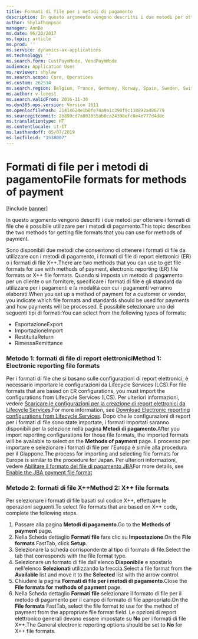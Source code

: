 ```yaml
---
title: Formati di file per i metodi di pagamento
description: In questo argomento vengono descritti i due metodi per ottenere i formati di file che è possibile utilizzare per i metodi di pagamento.
author: ShylaThompson
manager: AnnBe
ms.date: 06/20/2017
ms.topic: article
ms.prod: ''
ms.service: dynamics-ax-applications
ms.technology: ''
ms.search.form: CustPaymMode, VendPaymMode
audience: Application User
ms.reviewer: shylaw
ms.search.scope: Core, Operations
ms.custom: 262514
ms.search.region: Belgium, France, Germany, Norway, Spain, Sweden, Switzerland
ms.author: v-lenest
ms.search.validFrom: 2016-11-30
ms.dyn365.ops.version: Version 1611
ms.openlocfilehash: 21414624e1b0fe74a9a1c390f9c118892a480779
ms.sourcegitcommit: 2b890cd7a801055ab0ca24398efc8e4e777d4d8c
ms.translationtype: HT
ms.contentlocale: it-IT
ms.lasthandoff: 05/07/2019
ms.locfileid: "1538007"
---
```

# <a name="file-formats-for-methods-of-payment"></a><span data-ttu-id="f13a6-103">Formati di file per i metodi di pagamento</span><span class="sxs-lookup"><span data-stu-id="f13a6-103">File formats for methods of payment</span></span>

[!include [banner](../includes/banner.md)]

<span data-ttu-id="f13a6-104">In questo argomento vengono descritti i due metodi per ottenere i formati di file che è possibile utilizzare per i metodi di pagamento.</span><span class="sxs-lookup"><span data-stu-id="f13a6-104">This topic describes the two methods for getting file formats that you can use for methods of payment.</span></span>

<span data-ttu-id="f13a6-105">Sono disponibili due metodi che consentono di ottenere i formati di file da utilizzare con i metodi di pagamento, i formati di file di report elettronici (ER) o i formati di file X++.</span><span class="sxs-lookup"><span data-stu-id="f13a6-105">There are two methods that you can use to get file formats for use with methods of payment, electronic reporting (ER) file formats or X++ file formats.</span></span> <span data-ttu-id="f13a6-106">Quando si imposta un metodo di pagamento per un cliente o un fornitore, specificare i formati di file e gli standard da utilizzare per i pagamenti e la modalità con cui i pagamenti verranno elaborati.</span><span class="sxs-lookup"><span data-stu-id="f13a6-106">When you set up a method of payment for a customer or vendor, you indicate which file formats and standards should be used for payments and how payments will be processed.</span></span> <span data-ttu-id="f13a6-107">È possibile selezionare uno dei seguenti tipi di formati:</span><span class="sxs-lookup"><span data-stu-id="f13a6-107">You can select from the following types of formats:</span></span>

-   <span data-ttu-id="f13a6-108">Esportazione</span><span class="sxs-lookup"><span data-stu-id="f13a6-108">Export</span></span>
-   <span data-ttu-id="f13a6-109">Importazione</span><span class="sxs-lookup"><span data-stu-id="f13a6-109">Import</span></span>
-   <span data-ttu-id="f13a6-110">Restituita</span><span class="sxs-lookup"><span data-stu-id="f13a6-110">Return</span></span>
-   <span data-ttu-id="f13a6-111">Rimessa</span><span class="sxs-lookup"><span data-stu-id="f13a6-111">Remittance</span></span>

### <a name="method-1-electronic-reporting-file-formats"></a><span data-ttu-id="f13a6-112">Metodo 1: formati di file di report elettronici</span><span class="sxs-lookup"><span data-stu-id="f13a6-112">Method 1: Electronic reporting file formats</span></span>

<span data-ttu-id="f13a6-113">Per i formati di file che si basano sulle configurazioni di report elettronici, è necessario importare le configurazioni da Lifecycle Services (LCS).</span><span class="sxs-lookup"><span data-stu-id="f13a6-113">For file formats that are based on ER configurations, you must import the configurations from Lifecycle Services (LCS).</span></span> <span data-ttu-id="f13a6-114">Per ulteriori informazioni, vedere [Scaricare le configurazioni per la creazione di report elettronici da Lifecycle Services](../../dev-itpro/analytics/download-electronic-reporting-configuration-lcs.md).</span><span class="sxs-lookup"><span data-stu-id="f13a6-114">For more information, see [Download Electronic reporting configurations from Lifecycle Services](../../dev-itpro/analytics/download-electronic-reporting-configuration-lcs.md).</span></span> <span data-ttu-id="f13a6-115">Dopo che le configurazioni di report per i formati di file sono state importate, i formati importati saranno disponibili per la selezione nella pagina **Metodi di pagamento**.</span><span class="sxs-lookup"><span data-stu-id="f13a6-115">After you import reporting configurations for those file formats, the imported formats will be available to select on the **Methods of payment** page.</span></span> <span data-ttu-id="f13a6-116">Il processo per importare e selezionare i formati di file per l'Europa è simile alla procedura per il Giappone.</span><span class="sxs-lookup"><span data-stu-id="f13a6-116">The process for importing and selecting file formats for Europe is similar to the procedure for Japan.</span></span> <span data-ttu-id="f13a6-117">Per ulteriori informazioni, vedere [Abilitare il formato del file di pagamento JBA](tasks/jba-payment-file-format.md)</span><span class="sxs-lookup"><span data-stu-id="f13a6-117">For more details, see [Enable the JBA payment file format](tasks/jba-payment-file-format.md)</span></span>

### <a name="method-2-x-file-formats"></a><span data-ttu-id="f13a6-118">Metodo 2: formati di file X++</span><span class="sxs-lookup"><span data-stu-id="f13a6-118">Method 2: X++ file formats</span></span>

<span data-ttu-id="f13a6-119">Per selezionare i formati di file basati sul codice X++, effettuare le operazioni seguenti.</span><span class="sxs-lookup"><span data-stu-id="f13a6-119">To select file formats that are based on X++ code, complete the following steps.</span></span>

1.  <span data-ttu-id="f13a6-120">Passare alla pagina **Metodi di pagamento**.</span><span class="sxs-lookup"><span data-stu-id="f13a6-120">Go to the **Methods of payment** page.</span></span>
2.  <span data-ttu-id="f13a6-121">Nella Scheda dettaglio **Formati file** fare clic su **Impostazione**.</span><span class="sxs-lookup"><span data-stu-id="f13a6-121">On the **File formats** FastTab, click **Setup**.</span></span>
3.  <span data-ttu-id="f13a6-122">Selezionare la scheda corrispondente al tipo di formato di file.</span><span class="sxs-lookup"><span data-stu-id="f13a6-122">Select the tab that corresponds with the file format type.</span></span>
4.  <span data-ttu-id="f13a6-123">Selezionare un formato di file dall'elenco **Disponibile** e spostarlo nell'elenco **Selezionati** utilizzando la freccia.</span><span class="sxs-lookup"><span data-stu-id="f13a6-123">Select a file format from the **Available** list and move it to the **Selected** list with the arrow control.</span></span>
5.  <span data-ttu-id="f13a6-124">Chiudere la pagina **Formati di file per i metodi di pagamento**.</span><span class="sxs-lookup"><span data-stu-id="f13a6-124">Close the **File formats for methods of payment** page.</span></span>
6.  <span data-ttu-id="f13a6-125">Nella Scheda dettaglio **Formati file** selezionare il formato di file per il metodo di pagamento per il campo di formato di file appropriato.</span><span class="sxs-lookup"><span data-stu-id="f13a6-125">On the **File formats** FastTab, select the file format to use for the method of payment from the appropriate file format field.</span></span> <span data-ttu-id="f13a6-126">Le opzioni di report elettronico generali devono essere impostate su **No** per i formati di file X++.</span><span class="sxs-lookup"><span data-stu-id="f13a6-126">The General electronic reporting options should be set to **No** for X++ file formats.</span></span>




